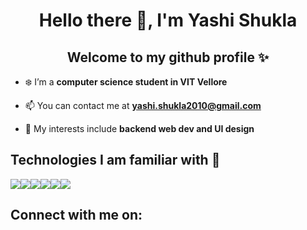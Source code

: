 <h1 align="center">Hello there 👋, I'm Yashi Shukla</h1>
<h2 align="center">Welcome to my github profile ✨</h2>

- ❄️ I’m a **computer science student in VIT Vellore**

- 📫 You can contact me at **yashi.shukla2010@gmail.com**

- 🍟  My interests include **backend web dev and UI design**

<h2>Technologies I am familiar with 📝</h2>
<div style="display:flex">
  <img src="https://www.vectorlogo.zone/logos/reactjs/reactjs-ar21.svg" />
  <img src="https://www.vectorlogo.zone/logos/nodejs/nodejs-ar21.svg" />
  <img src="https://www.vectorlogo.zone/logos/mongodb/mongodb-ar21.svg" />
  <img src="https://www.vectorlogo.zone/logos/java/java-ar21.svg" />
  <img src="https://www.vectorlogo.zone/logos/figma/figma-ar21.svg" />
  <img src="https://www.vectorlogo.zone/logos/javascript/javascript-ar21.svg" />
 </div>
 
 <h2>Connect with me on: </h2>
 <div style="display:flex">
    <a href="https://www.linkedin.com/in/yashi-shukla-a4b81a1a9/ ><img src="https://cdn.jsdelivr.net/npm/simple-icons@3.0.1/icons/linkedin.svg" height="30" width="40" /></a>
     <a href="https://www.hackerrank.com/yashi_shukla2010 /><img src="https://cdn.jsdelivr.net/npm/simple-icons@3.0.1/icons/hackerrank.svg" height="30" width="40" /></a>
 </div>

